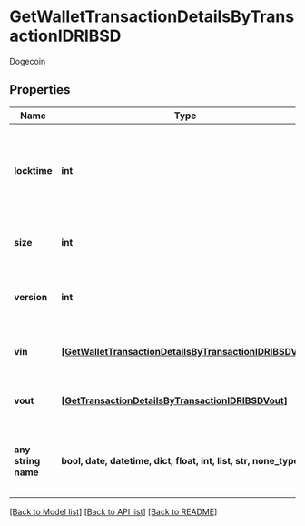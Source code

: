 # GetWalletTransactionDetailsByTransactionIDRIBSD

Dogecoin

## Properties
Name | Type | Description | Notes
------------ | ------------- | ------------- | -------------
**locktime** | **int** | Represents the time at which a particular transaction can be added to the blockchain. | 
**size** | **int** | Represents the total size of this transaction. | 
**version** | **int** | Represents the transaction version number. | 
**vin** | [**[GetWalletTransactionDetailsByTransactionIDRIBSDVin]**](GetWalletTransactionDetailsByTransactionIDRIBSDVin.md) | Object Array representation of transaction inputs | 
**vout** | [**[GetTransactionDetailsByTransactionIDRIBSDVout]**](GetTransactionDetailsByTransactionIDRIBSDVout.md) | Object Array representation of transaction outputs | 
**any string name** | **bool, date, datetime, dict, float, int, list, str, none_type** | any string name can be used but the value must be the correct type | [optional]

[[Back to Model list]](../README.md#documentation-for-models) [[Back to API list]](../README.md#documentation-for-api-endpoints) [[Back to README]](../README.md)



